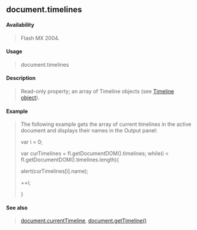 ## document.timelines

#### Availability

> Flash MX 2004.

#### Usage

> document.timelines

#### Description

> Read-only property; an array of Timeline objects (see [Timeline object](#_bookmark1030)).

#### Example

> The following example gets the array of current timelines in the active document and displays their names in the Output panel:
>
> var i = 0;
>
> var curTimelines = fl.getDocumentDOM().timelines; while(i \< fl.getDocumentDOM().timelines.length){
>
> alert(curTimelines\[i\].name);
>
> ++i;
>
> }

#### See also

> [document.currentTimeline](#_bookmark162), [document.getTimeline()](#_bookmark217)

